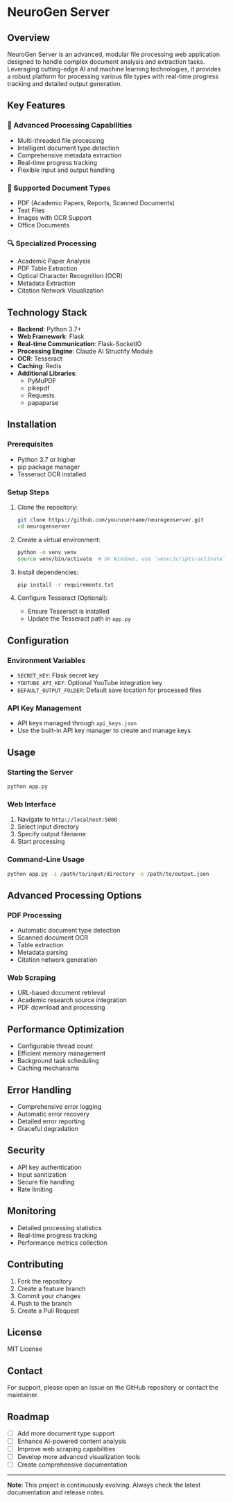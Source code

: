 # NeuroGen Server

## Overview

NeuroGen Server is an advanced, modular file processing web application designed to handle complex document analysis and extraction tasks. Leveraging cutting-edge AI and machine learning technologies, it provides a robust platform for processing various file types with real-time progress tracking and detailed output generation.

## Key Features

### 🚀 Advanced Processing Capabilities
- Multi-threaded file processing
- Intelligent document type detection
- Comprehensive metadata extraction
- Real-time progress tracking
- Flexible input and output handling

### 📄 Supported Document Types
- PDF (Academic Papers, Reports, Scanned Documents)
- Text Files
- Images with OCR Support
- Office Documents

### 🔍 Specialized Processing
- Academic Paper Analysis
- PDF Table Extraction
- Optical Character Recognition (OCR)
- Metadata Extraction
- Citation Network Visualization

## Technology Stack

- **Backend**: Python 3.7+
- **Web Framework**: Flask
- **Real-time Communication**: Flask-SocketIO
- **Processing Engine**: Claude AI Structify Module
- **OCR**: Tesseract
- **Caching**: Redis
- **Additional Libraries**: 
  - PyMuPDF
  - pikepdf
  - Requests
  - papaparse

## Installation

### Prerequisites
- Python 3.7 or higher
- pip package manager
- Tesseract OCR installed

### Setup Steps
1. Clone the repository:
   ```bash
   git clone https://github.com/yourusername/neurogenserver.git
   cd neurogenserver
   ```

2. Create a virtual environment:
   ```bash
   python -m venv venv
   source venv/bin/activate  # On Windows, use `venv\Scripts\activate`
   ```

3. Install dependencies:
   ```bash
   pip install -r requirements.txt
   ```

4. Configure Tesseract (Optional):
   - Ensure Tesseract is installed
   - Update the Tesseract path in `app.py`

## Configuration

### Environment Variables
- `SECRET_KEY`: Flask secret key
- `YOUTUBE_API_KEY`: Optional YouTube integration key
- `DEFAULT_OUTPUT_FOLDER`: Default save location for processed files

### API Key Management
- API keys managed through `api_keys.json`
- Use the built-in API key manager to create and manage keys

## Usage

### Starting the Server
```bash
python app.py
```

### Web Interface
1. Navigate to `http://localhost:5000`
2. Select input directory
3. Specify output filename
4. Start processing

### Command-Line Usage
```bash
python app.py -i /path/to/input/directory -o /path/to/output.json
```

## Advanced Processing Options

### PDF Processing
- Automatic document type detection
- Scanned document OCR
- Table extraction
- Metadata parsing
- Citation network generation

### Web Scraping
- URL-based document retrieval
- Academic research source integration
- PDF download and processing

## Performance Optimization

- Configurable thread count
- Efficient memory management
- Background task scheduling
- Caching mechanisms

## Error Handling

- Comprehensive error logging
- Automatic error recovery
- Detailed error reporting
- Graceful degradation

## Security

- API key authentication
- Input sanitization
- Secure file handling
- Rate limiting

## Monitoring

- Detailed processing statistics
- Real-time progress tracking
- Performance metrics collection

## Contributing

1. Fork the repository
2. Create a feature branch
3. Commit your changes
4. Push to the branch
5. Create a Pull Request

## License

MIT License

## Contact

For support, please open an issue on the GitHub repository or contact the maintainer.

## Roadmap

- [ ] Add more document type support
- [ ] Enhance AI-powered content analysis
- [ ] Improve web scraping capabilities
- [ ] Develop more advanced visualization tools
- [ ] Create comprehensive documentation

---

**Note**: This project is continuously evolving. Always check the latest documentation and release notes.
